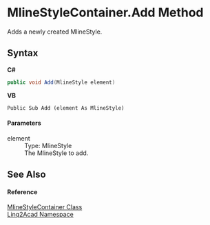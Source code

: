 # MlineStyleContainer.Add Method 
 

Adds a newly created MlineStyle.

## Syntax

**C#**<br />
``` C#
public void Add(MlineStyle element)
```

**VB**<br />
``` VB
Public Sub Add (element As MlineStyle)
```


#### Parameters
<dl><dt>element</dt><dd>Type: MlineStyle<br />The MlineStyle to add.</dd></dl>

## See Also


#### Reference
<a href="T_Linq2Acad_MlineStyleContainer.md">MlineStyleContainer Class</a><br /><a href="N_Linq2Acad.md">Linq2Acad Namespace</a><br />
